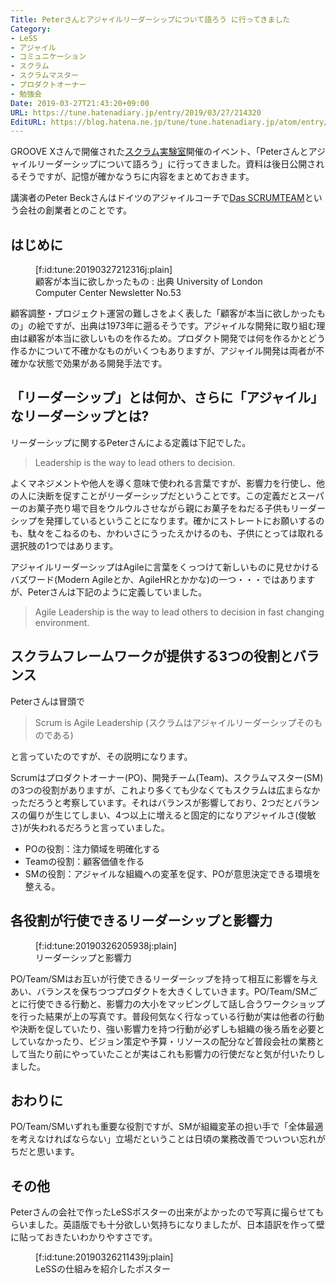 ```yaml
---
Title: Peterさんとアジャイルリーダーシップについて語ろう に行ってきました
Category:
- LeSS
- アジャイル
- コミュニケーション
- スクラム
- スクラムマスター
- プロダクトオーナー
- 勉強会
Date: 2019-03-27T21:43:20+09:00
URL: https://tune.hatenadiary.jp/entry/2019/03/27/214320
EditURL: https://blog.hatena.ne.jp/tune/tune.hatenadiary.jp/atom/entry/17680117127000495666
---
```


GROOVE Xさんで開催された[スクラム実験室](https://scrum-jikken.connpass.com/)開催のイベント、「Peterさんとアジャイルリーダーシップについて語ろう」に行ってきました。資料は後日公開されるそうですが、記憶が確かなうちに内容をまとめておきます。

講演者のPeter Beckさんはドイツのアジャイルコーチで[Das SCRUMTEAM](https://www.dasscrumteam.com/de)という会社の創業者とのことです。

## はじめに

<figure class="figure-image figure-image-fotolife" title="顧客が本当に欲しかったもの : 出典 University of London Computer Center Newsletter No.53">[f:id:tune:20190327212316j:plain]<figcaption>顧客が本当に欲しかったもの : 出典 University of London Computer Center Newsletter No.53</figcaption></figure>

顧客調整・プロジェクト運営の難しさをよく表した「顧客が本当に欲しかったもの」の絵ですが、出典は1973年に遡るそうです。アジャイルな開発に取り組む理由は顧客が本当に欲しいものを作るため。プロダクト開発では何を作るかとどう作るかについて不確かなものがいくつもありますが、アジャイル開発は両者が不確かな状態で効果がある開発手法です。

## 「リーダーシップ」とは何か、さらに「アジャイル」なリーダーシップとは?

リーダーシップに関するPeterさんによる定義は下記でした。

> Leadership is the way to lead others to decision.

よくマネジメントや他人を導く意味で使われる言葉ですが、影響力を行使し、他の人に決断を促すことがリーダーシップだということです。この定義だとスーパーのお菓子売り場で目をウルウルさせながら親にお菓子をねだる子供もリーダーシップを発揮しているということになります。確かにストレートにお願いするのも、駄々をこねるのも、かわいさにうったえかけるのも、子供にとっては取れる選択肢の1つではあります。

アジャイルリーダーシップはAgileに言葉をくっつけて新しいものに見せかけるバズワード(Modern Agileとか、AgileHRとかかな)の一つ・・・ではありますが、Peterさんは下記のように定義していました。

> Agile Leadership is the way to lead others to decision in fast changing environment.

## スクラムフレームワークが提供する3つの役割とバランス

Peterさんは冒頭で

> Scrum is Agile Leadership (スクラムはアジャイルリーダーシップそのものである)

と言っていたのですが、その説明になります。

Scrumはプロダクトオーナー(PO)、開発チーム(Team)、スクラムマスター(SM)の3つの役割がありますが、これより多くても少なくてもスクラムは広まらなかっただろうと考察しています。それはバランスが影響しており、2つだとバランスの偏りが生じてしまい、4つ以上に増えると固定的になりアジャイルさ(俊敏さ)が失われるだろうと言っていました。

- POの役割：注力領域を明確化する
- Teamの役割：顧客価値を作る
- SMの役割：アジャイルな組織への変革を促す、POが意思決定できる環境を整える。

## 各役割が行使できるリーダーシップと影響力

<figure class="figure-image figure-image-fotolife" title="リーダーシップと影響力">[f:id:tune:20190326205938j:plain]<figcaption>リーダーシップと影響力</figcaption></figure>

PO/Team/SMはお互いが行使できるリーダーシップを持って相互に影響を与えあい、バランスを保ちつつプロダクトを大きくしていきます。PO/Team/SMごとに行使できる行動と、影響力の大小をマッピングして話し合うワークショップを行った結果が上の写真です。普段何気なく行なっている行動が実は他者の行動や決断を促していたり、強い影響力を持つ行動が必ずしも組織の後ろ盾を必要としていなかったり、ビジョン策定や予算・リソースの配分など普段会社の業務として当たり前にやっていたことが実はこれも影響力の行使だなと気が付いたりしました。

## おわりに

PO/Team/SMいずれも重要な役割ですが、SMが組織変革の担い手で「全体最適を考えなければならない」立場だということは日頃の業務改善でついつい忘れがちだと思います。

## その他

Peterさんの会社で作ったLeSSポスターの出来がよかったので写真に撮らせてもらいました。英語版でも十分欲しい気持ちになりましたが、日本語訳を作って壁に貼っておきたいわかりやすさです。

<figure class="figure-image figure-image-fotolife" title="LeSSの仕組みを紹介したポスター">[f:id:tune:20190326211439j:plain]<figcaption>LeSSの仕組みを紹介したポスター</figcaption></figure>

